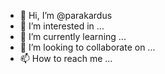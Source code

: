 - 👋 Hi, I’m @parakardus
- 👀 I’m interested in ...
- 🌱 I’m currently learning ...
- 💞️ I’m looking to collaborate on ...
- 📫 How to reach me ...

<!---
parakardus/parakardus is a ✨ special ✨ repository because its `README.md` (this file) appears on your GitHub profile.
You can click the Preview link to take a look at your changes.
--->
